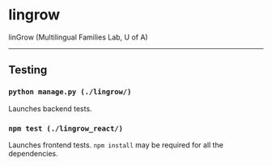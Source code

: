 # lingrow
linGrow (Multilingual Families Lab, U of A)

---

## Testing

### `python manage.py (./lingrow/)`

Launches backend tests.

### `npm test (./lingrow_react/)`

Launches frontend tests. `npm install` may be required for all the dependencies.